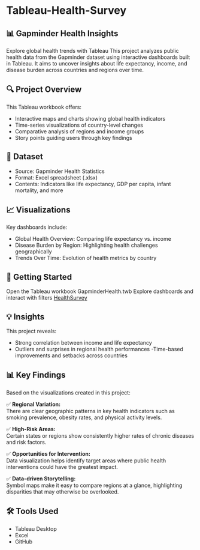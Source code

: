 # Tableau-Health-Survey
## 📊 Gapminder Health Insights
Explore global health trends with Tableau This project analyzes public health data from the Gapminder dataset using interactive dashboards built in Tableau. It aims to uncover insights about life expectancy, income, and disease burden across countries and regions over time.
## 🔍 Project Overview
This Tableau workbook offers:
- Interactive maps and charts showing global health indicators
- Time-series visualizations of country-level changes
- Comparative analysis of regions and income groups
- Story points guiding users through key findings
## 📂 Dataset
- Source: Gapminder Health Statistics
- Format: Excel spreadsheet (.xlsx)
- Contents: Indicators like life expectancy, GDP per capita, infant mortality, and more
## 📈 Visualizations
Key dashboards include:
- Global Health Overview: Comparing life expectancy vs. income
- Disease Burden by Region: Highlighting health challenges geographically
- Trends Over Time: Evolution of health metrics by country
## 🚀 Getting Started
Open the Tableau workbook GapminderHealth.twb
Explore dashboards and interact with filters
[HealthSurvey](https://public.tableau.com/app/profile/maya.goff/viz/3_1_Your_first_symbol_maporiginal_17489644839710/GenderhealthOverwiev)
## 💡 Insights
This project reveals:
- Strong correlation between income and life expectancy
- Outliers and surprises in regional health performances
 -Time-based improvements and setbacks across countries
## 📊 Key Findings

Based on the visualizations created in this project:

✅ **Regional Variation:**  
There are clear geographic patterns in key health indicators such as smoking prevalence, obesity rates, and physical activity levels.

✅ **High-Risk Areas:**  
Certain states or regions show consistently higher rates of chronic diseases and risk factors.

✅ **Opportunities for Intervention:**  
Data visualization helps identify target areas where public health interventions could have the greatest impact.

✅ **Data-driven Storytelling:**  
Symbol maps make it easy to compare regions at a glance, highlighting disparities that may otherwise be overlooked.

## 🛠 Tools Used
- Tableau Desktop
- Excel
- GitHub
